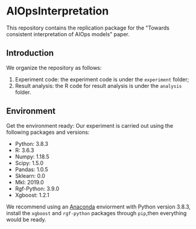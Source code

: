 # AIOpsInterpretation
This repository contains the replication package for the "Towards consistent interpretation of AIOps models" paper.

## Introduction
We organize the repository as follows:
1. Experiment code: the experiment code is under the `experiment` folder;
2. Result analysis: the R code for result analysis is under the `analysis` folder.

## Environment
Get the environment ready: Our experiment is carried out using the following packages and versions:
- Python: 3.8.3
- R: 3.6.3
- Numpy: 1.18.5
- Scipy: 1.5.0
- Pandas: 1.0.5
- Sklearn: 0.0
- Mkl: 2019.0
- Rgf-Python: 3.9.0
- Xgboost: 1.2.1

We recommend using an [Anaconda](https://docs.anaconda.com/anaconda/install/) enviorment with Python version 3.8.3, install the `xgboost` and `rgf-python` packages through `pip`,then everything would be ready.
